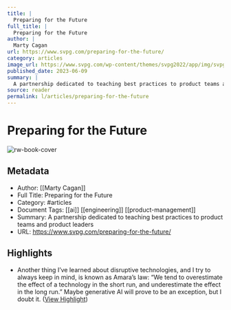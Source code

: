 ```yaml
---
title: |
  Preparing for the Future
full_title: |
  Preparing for the Future
author: |
  Marty Cagan
url: https://www.svpg.com/preparing-for-the-future/
category: articles
image_url: https://www.svpg.com/wp-content/themes/svpg2022/app/img/svpg-social.png
published_date: 2023-06-09
summary: |
  A partnership dedicated to teaching best practices to product teams and product leaders
source: reader
permalink: l/articles/preparing-for-the-future
---
```

# Preparing for the Future

![rw-book-cover](https://www.svpg.com/wp-content/themes/svpg2022/app/img/svpg-social.png)

## Metadata
- Author: [[Marty Cagan]]
- Full Title: Preparing for the Future
- Category: #articles
- Document Tags: [[ai]] [[engineering]] [[product-management]] 
- Summary: A partnership dedicated to teaching best practices to product teams and product leaders
- URL: https://www.svpg.com/preparing-for-the-future/

## Highlights
- Another thing I’ve learned about disruptive technologies, and I try to always keep in mind, is known as Amara’s law: “We tend to overestimate the effect of a technology in the short run, and underestimate the effect in the long run.” Maybe generative AI will prove to be an exception, but I doubt it. ([View Highlight](https://read.readwise.io/read/01h5vxdxk6kz2m4bavaca9evc1))


